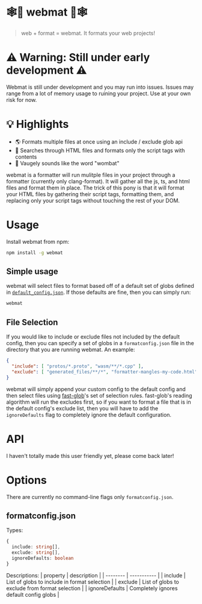 # 🕸💎 webmat 💎🕸
> web + format = webmat. It formats your web projects!

# ⚠️ Warning: Still under early development ⚠️
Webmat is still under development and you may run into issues. Issues may range
from a lot of memory usage to ruining your project. Use at your own risk for
now.

# 💡 Highlights
* 🌎 Formats multiple files at once using an include / exclude glob api
* 🔭 Searches through HTML files and formats only the script tags with contents
* 🐀 Vaugely sounds like the word "wombat"

webmat is a formatter will run mulitple files in your project through a
formatter (currently only clang-format). It will gather all the js, ts, and html
files and format them in place. The trick of this pony is that it will format
your HTML files by gathering their script tags, formatting them, and replacing
only your script tags without touching the rest of your DOM.

# Usage
Install webmat from npm:
```bash
npm install -g webmat
```

## Simple usage
webmat will select files to format based off of a default set of globs defined
in [`default_config.json`](https://github.com/PolymerLabs/webmat/blob/master/default_config.json).
If those defaults are fine, then you can simply run:
```bash
webmat
```

## File Selection
If you would like to include or exclude files not included by the default
config, then you can specify a set of globs in a `formatconfig.json` file in the
directory that you are running webmat. An example:

```json
{
  "include": [ "protos/*.proto", "wasm/**/*.cpp" ],
  "exclude": [ "generated_files/**/*", "formatter-mangles-my-code.html" ]
}
```

webmat will simply append your custom config to the default config and then
select files using [fast-glob](https://github.com/mrmlnc/fast-glob)'s set of
selection rules. fast-glob's reading algorithm will run the excludes first, so
if you want to format a file that is in the default config's exclude list, then
you will have to add the `ignoreDefaults` flag to completely ignore the default
configuration.

# API
I haven't totally made this user friendly yet, please come back later!

# Options
There are currently no command-line flags only `formatconfig.json`.

## formatconfig.json
Types:
```ts
{
  include: string[],
  exclude: string[],
  ignoreDefaults: boolean
}
```

Descriptions:
| property | description |
| -------- | ----------- |
| include | List of globs to include in format selection |
| exclude | List of globs to exclude from format selection |
| ignoreDefaults  | Completely ignores default config globs |